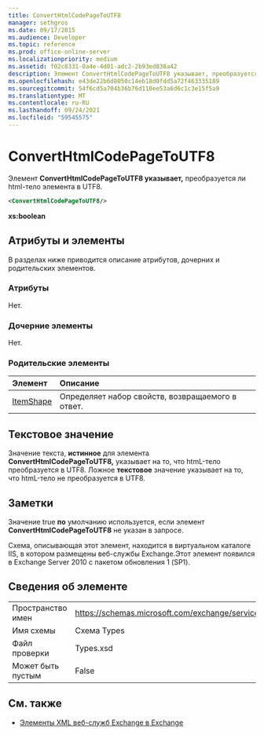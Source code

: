```yaml
---
title: ConvertHtmlCodePageToUTF8
manager: sethgros
ms.date: 09/17/2015
ms.audience: Developer
ms.topic: reference
ms.prod: office-online-server
ms.localizationpriority: medium
ms.assetid: f02c8331-0a4e-4d01-adc2-2b93ed838a42
description: Элемент ConvertHtmlCodePageToUTF8 указывает, преобразуется ли html-тело элемента в UTF8.
ms.openlocfilehash: e43de22b6d8050c14eb18d0fdd5a72f463335189
ms.sourcegitcommit: 54f6cd5a704b36b76d110ee53a6d6c1c3e15f5a9
ms.translationtype: MT
ms.contentlocale: ru-RU
ms.lasthandoff: 09/24/2021
ms.locfileid: "59545575"
---
```

# <a name="converthtmlcodepagetoutf8"></a>ConvertHtmlCodePageToUTF8

Элемент **ConvertHtmlCodePageToUTF8 указывает,** преобразуется ли html-тело элемента в UTF8. 
  
```XML
<ConvertHtmlCodePageToUTF8/>
```

 **xs:boolean**
## <a name="attributes-and-elements"></a>Атрибуты и элементы

В разделах ниже приводится описание атрибутов, дочерних и родительских элементов.
  
### <a name="attributes"></a>Атрибуты

Нет.
  
### <a name="child-elements"></a>Дочерние элементы

Нет.
  
### <a name="parent-elements"></a>Родительские элементы

|**Элемент**|**Описание**|
|:-----|:-----|
|[ItemShape](itemshape.md) <br/> |Определяет набор свойств, возвращаемого в ответ.  <br/> |
   
## <a name="text-value"></a>Текстовое значение

Значение текста, **истинное** для элемента **ConvertHtmlCodePageToUTF8,** указывает на то, что htmL-тело преобразуется в UTF8. Ложное **текстовое** значение указывает на то, что htmL-тело не преобразуется в UTF8. 
  
## <a name="remarks"></a>Заметки

Значение true **по** умолчанию используется, если элемент **ConvertHtmlCodePageToUTF8** не указан в запросе. 
  
Схема, описывающая этот элемент, находится в виртуальном каталоге IIS, в котором размещены веб-службы Exchange.Этот элемент появился в Exchange Server 2010 с пакетом обновления 1 (SP1).
  
## <a name="element-information"></a>Сведения об элементе

|||
|:-----|:-----|
|Пространство имен  <br/> |https://schemas.microsoft.com/exchange/services/2006/types  <br/> |
|Имя схемы  <br/> |Схема Types  <br/> |
|Файл проверки  <br/> |Types.xsd  <br/> |
|Может быть пустым  <br/> |False  <br/> |
   
## <a name="see-also"></a>См. также



- [Элементы XML веб-служб Exchange в Exchange](ews-xml-elements-in-exchange.md)

